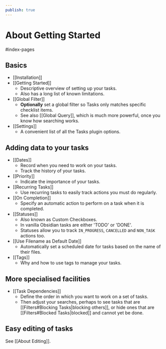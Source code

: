 ```yaml
---
publish: true
---
```


# About Getting Started

<span class="related-pages">#index-pages</span>

## Basics

- [[Installation]]
- [[Getting Started]]
  - Descriptive overview of setting up your tasks.
  - Also has a long list of known limitations.
- [[Global Filter]]
  - **Optionally** set a global filter so Tasks only matches specific checklist items.
  - See also [[Global Query]], which is much more powerful, once you know how searching works.
- [[Settings]]
  - A convenient list of all the Tasks plugin options.

## Adding data to your tasks

- [[Dates]]
  - Record when you need to work on your tasks.
  - Track the history of your tasks.
- [[Priority]]
  - Indicate the importance of your tasks.
- [[Recurring Tasks]]
  - Use recurring tasks to easily track actions you must do regularly.
- [[On Completion]]
  - Specify an automatic action to perform on a task when it is completed.
- [[Statuses]]
  - Also known as Custom Checkboxes.
  - In vanilla Obsidian tasks are either 'TODO' or 'DONE'.
  - Statuses allow you to track `IN_PROGRESS`, `CANCELLED` and `NON_TASK` actions too.
- [[Use Filename as Default Date]]
  - Automatically set a scheduled date for tasks based on the name of their files.
- [[Tags]]
  - Why and how to use tags to manage your tasks.

## More specialised facilities

- [[Task Dependencies]]
  - Define the order in which you want to work on a set of tasks.
  - Then adjust your searches, perhaps to see tasks that are [[Filters#Blocking Tasks|blocking others]], or hide ones that are [[Filters#Blocked Tasks|blocked]] and cannot yet be done.

## Easy editing of tasks

See [[About Editing]].
